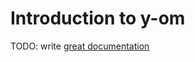 # Introduction to y-om

TODO: write [great documentation](http://jacobian.org/writing/great-documentation/what-to-write/)
